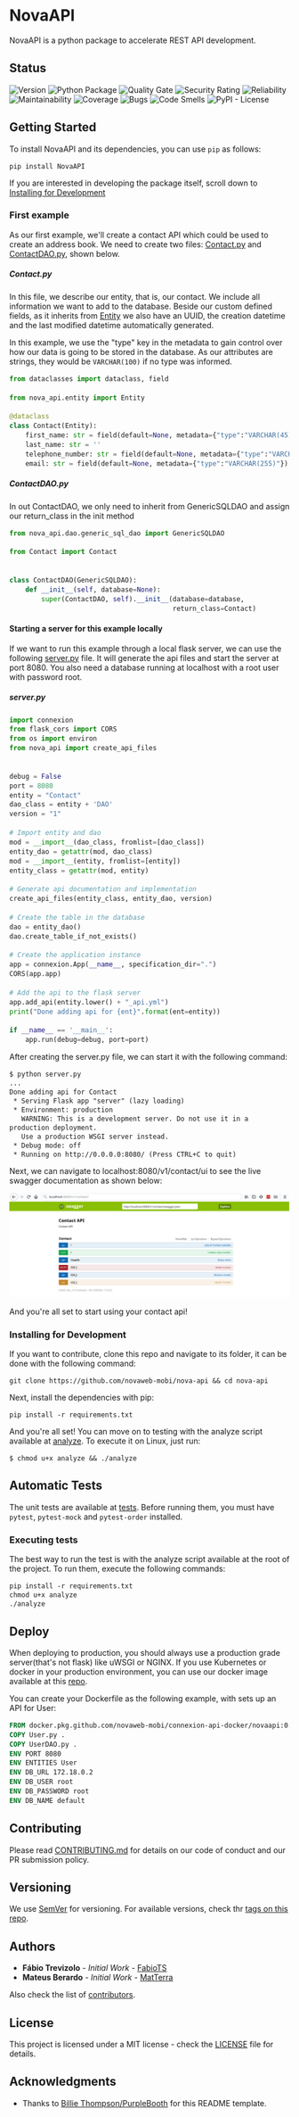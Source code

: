 # NovaAPI

NovaAPI is a python package to accelerate REST API development.

## Status

![Version](https://img.shields.io/github/v/tag/novaweb-mobi/nova-api?label=Version)
![Python Package](https://github.com/novaweb-mobi/nova-api/workflows/Python%20Package/badge.svg?branch=master)
![Quality Gate](https://sonar.dev.novaweb.cloud/api/project_badges/measure?project=nova_api&metric=alert_status)
![Security Rating](https://sonar.dev.novaweb.cloud/api/project_badges/measure?metric=security_rating&project=nova_api)
![Reliability](https://sonar.dev.novaweb.cloud/api/project_badges/measure?project=nova_api&metric=reliability_rating)
![Maintainability](https://sonar.dev.novaweb.cloud/api/project_badges/measure?metric=sqale_rating&project=nova_api)
![Coverage](https://sonar.dev.novaweb.cloud/api/project_badges/measure?metric=coverage&project=nova_api)
![Bugs](https://sonar.dev.novaweb.cloud/api/project_badges/measure?metric=bugs&project=nova_api)
![Code Smells](https://sonar.dev.novaweb.cloud/api/project_badges/measure?metric=code_smells&project=nova_api)
![PyPI - License](https://img.shields.io/pypi/l/NovaAPI)

## Getting Started

To install NovaAPI and its dependencies, you can use `pip` as follows:

```
pip install NovaAPI
```

If you are interested in developing the package itself, scroll down to [Installing for Development](#installing-for-development)

### First example

As our first example, we'll create a contact API which could be used to create an address book.
We need to create two files: [Contact.py](examples/Contact/Contact.py) and [ContactDAO.py](examples/Contact/ContactDAO.py), shown below.

##### Contact.py

In this file, we describe our entity, that is, our contact. We include all information we want to add to the database. Beside our custom defined fields, as it inherits from [Entity](nova_api/entity.py) we also have an UUID, the creation datetime and the last modified datetime automatically generated.

In this example, we use the "type" key in the metadata to gain control over how our data is going to be stored in the database. As our attributes are strings, they would be `VARCHAR(100)` if no type was informed.

```python
from dataclasses import dataclass, field

from nova_api.entity import Entity

@dataclass
class Contact(Entity):
    first_name: str = field(default=None, metadata={"type":"VARCHAR(45)"})
    last_name: str = ''
    telephone_number: str = field(default=None, metadata={"type":"VARCHAR(15)"})
    email: str = field(default=None, metadata={"type":"VARCHAR(255)"})
```

##### ContactDAO.py

In out ContactDAO, we only need to inherit from GenericSQLDAO and assign our return_class in the init method

```python
from nova_api.dao.generic_sql_dao import GenericSQLDAO

from Contact import Contact


class ContactDAO(GenericSQLDAO):
    def __init__(self, database=None):
        super(ContactDAO, self).__init__(database=database,
                                         return_class=Contact)
```

#### Starting a server for this example locally

If we want to run this example through a local flask server, we can use the following [server.py](examples/Contact/server.py) file. It will generate the api files and start the server at port 8080. You also need a database running at localhost with a root user with password root.

##### server.py
```python
import connexion
from flask_cors import CORS
from os import environ
from nova_api import create_api_files


debug = False
port = 8080
entity = "Contact"
dao_class = entity + 'DAO'
version = "1"

# Import entity and dao
mod = __import__(dao_class, fromlist=[dao_class])
entity_dao = getattr(mod, dao_class)
mod = __import__(entity, fromlist=[entity])
entity_class = getattr(mod, entity)

# Generate api documentation and implementation
create_api_files(entity_class, entity_dao, version)

# Create the table in the database
dao = entity_dao()
dao.create_table_if_not_exists()

# Create the application instance
app = connexion.App(__name__, specification_dir=".")
CORS(app.app)

# Add the api to the flask server
app.add_api(entity.lower() + "_api.yml")
print("Done adding api for {ent}".format(ent=entity))

if __name__ == '__main__':
    app.run(debug=debug, port=port)
```

After creating the server.py file, we can start it with the following command:

```
$ python server.py
...
Done adding api for Contact
 * Serving Flask app "server" (lazy loading)
 * Environment: production
   WARNING: This is a development server. Do not use it in a production deployment.
   Use a production WSGI server instead.
 * Debug mode: off
 * Running on http://0.0.0.0:8080/ (Press CTRL+C to quit)
```

Next, we can navigate to localhost:8080/v1/contact/ui to see the live swagger documentation as shown below:

![Swagger Documentation](imgs/contact-ui.png)

And you're all set to start using your contact api!


### Installing for Development

If you want to contribute, clone this repo and navigate to its folder, it can be done with the following command:

```
git clone https://github.com/novaweb-mobi/nova-api && cd nova-api
```

Next, install the dependencies with pip:
```
pip install -r requirements.txt
```

And you're all set! You can move on to testing with the analyze script available at [analyze](analyze). To execute it on Linux, just run:

```
$ chmod u+x analyze && ./analyze
```

## Automatic Tests

The unit tests are available at [tests](tests). Before running them, you must have `pytest`, `pytest-mock` and `pytest-order` installed.

### Executing tests

The best way to run the test is with the analyze script available at the root of the project.
To run them, execute the following commands:

```
pip install -r requirements.txt
chmod u+x analyze
./analyze
```

## Deploy

When deploying to production, you should always use a production grade server(that's not flask) like uWSGI or NGINX. If you use Kubernetes or docker in your production environment, you can use our docker image available at this [repo](https://github.com/novaweb-mobi/connexion-api-docker/packages).

You can create your Dockerfile as the following example, with sets up an API for User:

```Dockerfile
FROM docker.pkg.github.com/novaweb-mobi/connexion-api-docker/novaapi:0.1.0
COPY User.py .
COPY UserDAO.py .
ENV PORT 8080
ENV ENTITIES User
ENV DB_URL 172.18.0.2
ENV DB_USER root
ENV DB_PASSWORD root
ENV DB_NAME default

```

## Contributing

Please read [CONTRIBUTING.md](CONTRIBUTING.md) for details on our code of
conduct and our PR submission policy.

## Versioning

We use [SemVer](http://semver.org/) for versioning. For available versions, check thr [tags on this repo](tags). 

## Authors

* **Fábio Trevizolo** - *Initial Work* - [FabioTS](https://github.com/FabioTS)
* **Mateus Berardo** - *Initial Work* - [MatTerra](https://github.com/MatTerra)

Also check the list of [contributors](contributors).

## License

This project is licensed under a MIT license - check the [LICENSE](LICENSE) file for details.

## Acknowledgments

* Thanks to [Billie Thompson/PurpleBooth](https://github.com/PurpleBooth) for this README template.
